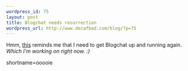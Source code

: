 ```yaml
--- 
wordpress_id: 75
layout: post
title: Blogchat needs resurrection
wordpress_url: http://www.decafbad.com/blog/?p=75
---
```

<p>Hmm, <a href="http://brentashley.blogchat.com/">this</a> reminds me that I need to get Blogchat up and running again.  <i>Which I'm working on right now. :)</i></p>
<!--more-->
shortname=ooooie
